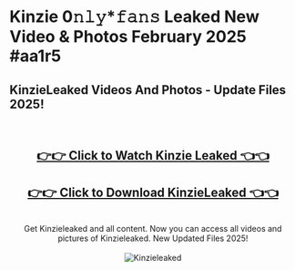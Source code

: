 # Kinzie 0𝚗𝚕𝚢*𝚏𝚊𝚗𝚜 Leaked New Video & Photos February 2025 #aa1r5

<h2>KinzieLeaked Videos And Photos - Update Files 2025!</h2>
<br>
<div align="center">
<h2><a href="https://mediaupload.pro?title=Kinzie&ref=11F" rel="nofollow">👉👉 Click to Watch Kinzie Leaked 👈👈</a></h2>
<h2><a href="https://mediaupload.pro?title=Kinzie&ref=11F" rel="nofollow">👉👉 Click to Download KinzieLeaked 👈👈</a></h2>
<br>
Get Kinzieleaked and all content. Now you can access all videos and pictures of Kinzieleaked. New Updated Files 2025!
<br>
<br>
<a href="https://mediaupload.pro?title=Kinzie&ref=11F" rel="nofollow" data-target="animated-image.originalLink"><img src="https://i.ibb.co/Gkj2r4b/banner.png" alt="Kinzieleaked" style="max-width: 100%; display: inline-block;" data-target="animated-image.originalImage"></a>
</div>
<br>

